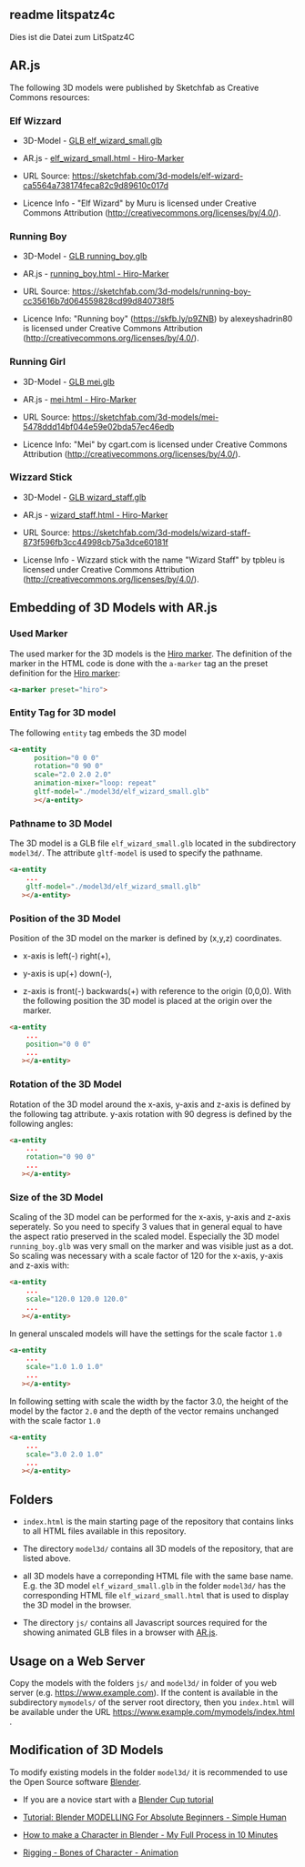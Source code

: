 ## readme litspatz4c
Dies ist die Datei zum LitSpatz4C

## AR.js

The following 3D models were published by Sketchfab as Creative Commons resources:

### Elf Wizzard

* 3D-Model - [GLB elf\_wizard\_small.glb](model3d/elf_wizard_small.glb)

* AR.js - [elf\_wizard\_small.html - Hiro-Marker](elf_wizard_small.html)

* URL Source:
  <https://sketchfab.com/3d-models/elf-wizard-ca5564a738174feca82c9d89610c017d>

* Licence Info - "Elf Wizard" by Muru is licensed under Creative Commons Attribution (<http://creativecommons.org/licenses/by/4.0/>).

### Running Boy

* 3D-Model - [GLB running\_boy.glb](model3d/running_boy.glb)

* AR.js - [running\_boy.html - Hiro-Marker](running_boy.html)

* URL Source: <https://sketchfab.com/3d-models/running-boy-cc35616b7d064559828cd99d840738f5>

* Licence Info: "Running boy" (<https://skfb.ly/p9ZNB>) by alexeyshadrin80 is licensed under Creative Commons Attribution (<http://creativecommons.org/licenses/by/4.0/>).

### Running Girl

* 3D-Model - [GLB mei.glb](model3d/mei.glb)

* AR.js - [mei.html - Hiro-Marker](mei.html)

* URL Source: <https://sketchfab.com/3d-models/mei-5478ddd14bf044e59e02bda57ec46edb>

* Licence Info: "Mei" by cgart.com is licensed under Creative Commons Attribution (<http://creativecommons.org/licenses/by/4.0/>).

### Wizzard Stick

* 3D-Model - [GLB wizard\_staff.glb](model3d/wizard_staff.glb)

* AR.js - [wizard\_staff.html - Hiro-Marker](wizard_staff.html)

* URL Source: <https://sketchfab.com/3d-models/wizard-staff-873f596fb3cc44998cb75a3dce60181f>

* License Info - Wizzard stick with the name "Wizard Staff" by tpbleu is licensed under Creative Commons Attribution (<http://creativecommons.org/licenses/by/4.0/>).

## Embedding of 3D Models with AR.js

### Used Marker

The used marker for the 3D models is the [Hiro marker](https://niebert.github.io/JSON3D4Aframe/pdf/marker_hiro_kanji_printout.pdf). The definition of the marker in the HTML code is done with the `a-marker` tag an the preset definition for the [Hiro marker](https://niebert.github.io/JSON3D4Aframe/pdf/marker_hiro_kanji_printout.pdf):

```html
<a-marker preset="hiro">
```

### Entity Tag for 3D model

The following `entity` tag embeds the 3D model

```html
<a-entity
      position="0 0 0"
      rotation="0 90 0"
      scale="2.0 2.0 2.0"
      animation-mixer="loop: repeat"
      gltf-model="./model3d/elf_wizard_small.glb"
      ></a-entity>
```

### Pathname to 3D Model

The 3D model is a GLB file `elf_wizard_small.glb` located in the subdirectory `model3d/`. The attribute `gltf-model` is used to specify the pathname.

```html
<a-entity  
    ...
    gltf-model="./model3d/elf_wizard_small.glb"
   ></a-entity>
```

### Position of the 3D Model

Position of the 3D model on the marker is defined by (x,y,z) coordinates.

* x-axis is left(-) right(+),

* y-axis is up(+) down(-),

* z-axis is front(-) backwards(+)
  with reference to the origin (0,0,0). With the following position the 3D model is placed at the origin over the marker.

```html
<a-entity
    ...
    position="0 0 0"
    ...
   ></a-entity>
```

### Rotation of the 3D Model

Rotation of the 3D model around the x-axis, y-axis and z-axis is defined by the following tag attribute. y-axis rotation with 90 degress is defined by the following angles:

```html
<a-entity
    ...
    rotation="0 90 0"
    ...
   ></a-entity>
```

### Size of the 3D Model

Scaling of the 3D model can be performed for the x-axis, y-axis and z-axis seperately. So you need to specify 3 values that in general equal to have the aspect ratio preserved in the scaled model.
Especially the 3D model `running_boy.glb` was very small on the marker and was visible just as a dot. So scaling was necessary with a scale factor of 120 for the x-axis, y-axis and z-axis with:

```html
<a-entity
    ...
    scale="120.0 120.0 120.0"
    ...
   ></a-entity>
```

In general unscaled models will have the settings for the scale factor `1.0`

```html
<a-entity
    ...
    scale="1.0 1.0 1.0"
    ...
   ></a-entity>
```

In following setting with scale the width by the factor 3.0, the height of the model by the factor `2.0` and the depth of the vector remains unchanged with the scale factor `1.0`

```html
<a-entity
    ...
    scale="3.0 2.0 1.0"
    ...
   ></a-entity>
```

## Folders

* `index.html` is the main starting page of the repository that contains links to all HTML files available in this repository.

* The directory `model3d/` contains all 3D models of the repository, that are listed above.

* all 3D models have a correponding HTML file with the same base name.  E.g. the 3D model `elf_wizard_small.glb` in the folder `model3d/` has the corresponding HTML file `elf_wizard_small.html` that is used to display the 3D model in the browser.

* The directory `js/` contains all Javascript sources required for the showing animated GLB files in a browser with [AR.js](https://ar-js-org.github.io/AR.js-Docs/).

## Usage on a Web Server

Copy the models with the folders `js/` and `model3d/` in folder of you web server (e.g. <https://www.example.com>). If the content is available in the subdirectory `mymodels/` of the server root directory, then you `index.html` will be available under the URL <https://www.example.com/mymodels/index.html> .

## Modification of 3D Models

To modify existing models in the folder `model3d/` it is recommended to
use the Open Source software
[Blender](https://www.blender.org/download/).

* If you are a novice start with a [Blender Cup tutorial](https://www.youtube.com/watch?v=anG15t4od80)

* [Tutorial: Blender MODELLING For Absolute Beginners - Simple Human](https://www.youtube.com/watch?v=9xAumJRKV6A)

* [How to make a Character in Blender - My Full Process in 10 Minutes](https://www.youtube.com/watch?v=TumrA0XsX0A)

* [Rigging - Bones of Character - Animation](https://www.youtube.com/watch?v=m-Obo_nC3SM)

